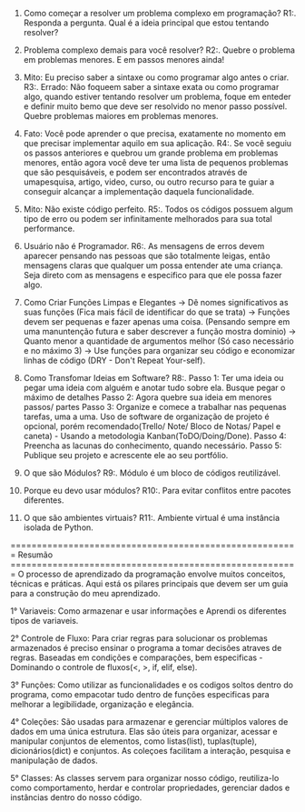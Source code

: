 1. Como começar a resolver um problema complexo em programação?
R1:. Responda a pergunta. Qual é a ideia principal que estou tentando resolver?

2. Problema complexo demais para você resolver?
R2:. Quebre o problema em problemas menores. E em passos menores ainda!

3. Mito: Eu preciso saber a sintaxe ou como programar algo antes o criar.
R3:. Errado: Não foqueem saber a sintaxe exata ou como programar algo, quando estiver tentando resolver um problema, foque em enteder e definir muito bemo que deve ser resolvido no menor passo possível. Quebre problemas maiores em problemas menores.

4. Fato: Você pode aprender o que precisa, exatamente no momento em que precisar implementar aquilo em sua aplicação.
R4:. Se você seguiu os passos anteriores e quebrou um grande problema em problemas menores, então agora você deve ter uma lista de pequenos problemas que são pesquisáveis, e podem ser encontrados através de umapesquisa, artigo, video, curso, ou outro recurso para te guiar a conseguir alcançar a implementação daquela funcionalidade.

5. Mito: Não existe código perfeito.
R5:. Todos os códigos possuem algum tipo de erro ou podem ser infinitamente melhorados para sua total performance.

6. Usuário não é Programador.
R6:. As mensagens de erros devem aparecer pensando nas pessoas que são totalmente leigas, então mensagens claras que qualquer um possa entender ate uma criança. Seja direto com as mensagens e especifico para que ele possa fazer algo.

7. Como Criar Funções Limpas e Elegantes
-> Dê nomes significativos as suas funções (Fica mais fácil de identificar do que se trata)
-> Funções devem ser pequenas e fazer apenas uma coisa. (Pensando sempre em uma manuntenção futura e saber descrever a função mostra dominio)
-> Quanto menor a quantidade de argumentos melhor (Só caso necessário e no máximo 3)
-> Use funções para organizar seu código e economizar linhas de código (DRY - Don't Repeat Your-self).


8. Como Transfomar Ideias em Software?
R8:.
Passo 1: Ter uma ideia ou pegar uma ideia com alguém e anotar tudo sobre ela. Busque pegar o máximo de detalhes
Passo 2: Agora quebre sua ideia em menores passos/ partes
Passo 3: Organize e comece a trabalhar nas pequenas tarefas, uma a uma. Uso de software de organização de projeto é opcional, porém recomendado(Trello/ Note/ Bloco de Notas/ Papel e caneta) - Usando a metodologia Kanban(ToDO/Doing/Done).
Passo 4: Preencha as lacunas do conhecimento, quando necessário.
Passo 5: Publique seu projeto e acrescente ele ao seu portfólio.


9. O que são Módulos?
R9:. Módulo é um bloco de códigos reutilizável.

10. Porque eu devo usar módulos?
R10:. Para evitar conflitos entre pacotes diferentes.

11. O que são ambientes virtuais?
R11:. Ambiente virtual é uma instância isolada de Python.





======================================================= Resumão =======================================================
O processo de aprendizado da programação envolve muitos conceitos, técnicas e práticas. Aqui está os pilares principais que devem ser um guia para a construção do meu aprendizado.

1° Variaveis: Como armazenar e usar informações e Aprendi os diferentes tipos de variaveis.

2° Controle de Fluxo: Para criar regras para solucionar os problemas armazenados é preciso ensinar o programa a tomar decisões atraves de regras. Baseadas em condições e comparações, bem especificas - Dominando o controle de fluxos(<, >, if, elif, else).

3° Funções: Como utilizar as funcionalidades e os codigos soltos dentro do programa, como empacotar tudo dentro de funções especificas para melhorar a legibilidade, organização e elegância.

4° Coleções: São usadas para armazenar e gerenciar múltiplos valores de dados em uma única estrutura. Elas são úteis para organizar, acessar e manipular conjuntos de elementos, como listas(list), tuplas(tuple), dicionários(dict) e conjuntos. As coleçoes facilitam a interação, pesquisa e manipulação de dados.

5° Classes: As classes servem para organizar nosso código, reutiliza-lo como comportamento, herdar e controlar propriedades, gerenciar dados e instâncias dentro do nosso código.








